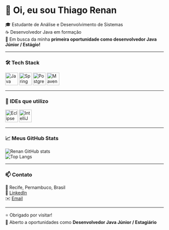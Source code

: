 # 👋 Oi, eu sou Thiago Renan

🎓 Estudante de Análise e Desenvolvimento de Sistemas   
☕ Desenvolvedor Java em formação  
📢 Em busca da minha **primeira oportunidade como desenvolvedor Java Júnior / Estágio!**

---

### 🛠️ Tech Stack

<p>
  <img src="https://cdn.jsdelivr.net/gh/devicons/devicon/icons/java/java-original.svg" width="40" alt="Java"/>
  <img src="https://cdn.jsdelivr.net/gh/devicons/devicon/icons/spring/spring-original.svg" width="40" alt="Spring Boot"/>
  <img src="https://cdn.jsdelivr.net/gh/devicons/devicon/icons/postgresql/postgresql-original.svg" width="40" alt="PostgreSQL"/>
  <img src="https://cdn.jsdelivr.net/gh/devicons/devicon/icons/maven/maven-original.svg" width="40" alt="Maven"/>
</p>

---

### 🧰 IDEs que utilizo

<p>
   <img src="https://cdn.jsdelivr.net/gh/devicons/devicon/icons/eclipse/eclipse-original.svg" width="40" alt="Eclipse"/>
  <img src="https://cdn.jsdelivr.net/gh/devicons/devicon/icons/intellij/intellij-original.svg" width="40" alt="IntelliJ IDEA"/>
</p>
</p>

---

### 📈 Meus GitHub Stats

![Renan GitHub stats](https://github-readme-stats.vercel.app/api?username=Dev-Renan01&show_icons=true&theme=dracula)  
![Top Langs](https://github-readme-stats.vercel.app/api/top-langs/?username=Dev-Renan01&layout=compact&theme=dracula)

---

### 📫 Contato

📍 Recife, Pernambuco, Brasil  
💼 [LinkedIn](https://www.linkedin.com/in/thiago-renan)  
✉️ [Email](mailto:thiagorenan1108@gmail.com)


---

⭐ Obrigado por visitar!  
🤝 Aberto a oportunidades como **Desenvolvedor Java Júnior / Estagiário**
